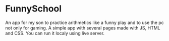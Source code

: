 # FunnySchool
An app for my son to practice arithmetics like a funny play and to use the pc not only for gaming.
A simple app with several pages made with JS, HTML and CSS.
You can run it localy using live server.
